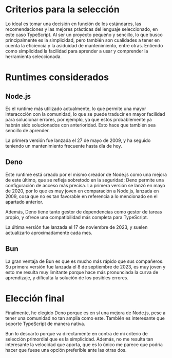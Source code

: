 # Criterios para la selección

Lo ideal es tomar una decisión en función de los estándares, las recomendaciones
y las mejores prácticas del lenguaje seleccionado, en este caso TypeScript.
Al ser un proyecto pequeño y sencillo, lo que busco principalmente es la
simplicidad, pero también son cualidades a tener en cuenta la eficiencia y la
asiduidad de mantenimiento, entre otras.
Entiendo como simplicidad la facilidad para aprender a usar y comprender la
herramienta seleccionada.

# Runtimes considerados

## Node.js

Es el runtime más utilizado actualmente, lo que permite una mayor interaccción
con la comunidad, lo que se puede traducir en mayor facilidad para solucionar
errores, por ejemplo, ya que estos probablemente ya habrán sido solucionados
con anterioridad. Esto hace que también sea sencillo de aprender.

La primera versión fue lanzada el 27 de mayo de 2009, y ha seguido teniendo
un mantenimiento frecuente hasta día de hoy.

## Deno

Este runtime está creado por el mismo creador de Node.js como una mejora de
este último, que se refleja sobretodo en la seguridad; Deno permite una
configuración de acceso más precisa. La primera versión se lanzó en mayo de
2020, por lo que es muy joven en comparación a Node.js, lanzada en 2009,
cosa que no es tan favorable en referencia a lo mencionado en el apartado
anterior. 

Además, Deno tiene tanto gestor de dependencias como gestor de tareas propio,
y ofrece una compatibilidad más completa para TypeScript.

La última versión fue lanzada el 17 de noviembre de 2023, y suelen actualizarlo
aproximadamente cada mes.

## Bun

La gran ventaja de Bun es que es mucho más rápido que sus compañeros. Su primera
versión fue lanzada el 8 de septiembre de 2023, es muy joven y esto me resulta
muy limitante porque hace más pronunciada la curva de aprendizaje, y dificulta
la solución de los posibles errores. 

# Elección final

Finalmente, he elegido Deno porque es en sí una mejora de Node.js, pese a tener
una comunidad no tan amplia como este. También es interesante que soporte
TypeScript de manera nativa.

Bun lo descarto porque va directamente en contra de mi criterio de selección
primordial que es la simplicidad. Además, no me resulta tan interesante la
velocidad que aporta, que es lo único me parece que podría hacer que fuese una
opción preferible ante las otras dos.

